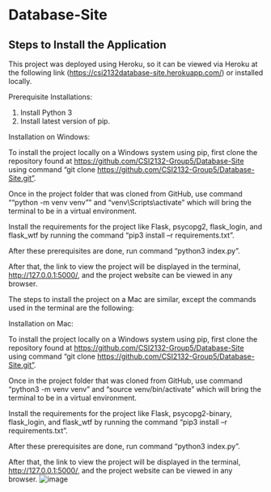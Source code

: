 # Database-Site

## Steps to Install the Application

This project was deployed using Heroku, so it can be viewed via Heroku at the following link (https://csi2132database-site.herokuapp.com/) or installed locally.   
     
Prerequisite Installations:
1.	Install Python 3
2.	Install latest version of pip.


Installation on Windows:  

To install the project locally on a Windows system using pip, first clone the repository found at https://github.com/CSI2132-Group5/Database-Site using command “git clone https://github.com/CSI2132-Group5/Database-Site.git”.   

Once in the project folder that was cloned from GitHub, use command ““python -m venv venv”” and “venv\Scripts\activate” which will bring the terminal to be in a virtual environment.  

Install the requirements for the project like Flask, psycopg2, flask_login, and flask_wtf by running the command “pip3 install –r requirements.txt”. 

After these prerequisites are done, run command “python3 index.py”. 

After that, the link to view the project will be displayed in the terminal, http://127.0.0.1:5000/,  and the project website can be viewed in any browser. 




The steps to install the project on a Mac are similar, except the commands used in the terminal are the following: 

Installation on Mac: 

To install the project locally on a Windows system using pip, first clone the repository found at https://github.com/CSI2132-Group5/Database-Site using command “git clone https://github.com/CSI2132-Group5/Database-Site.git”.   

Once in the project folder that was cloned from GitHub, use command “python3 -m venv venv” and “source venv/bin/activate” which will bring the terminal to be in a virtual environment. 

Install the requirements for the project like Flask, psycopg2-binary, flask_login, and flask_wtf by running the command “pip3 install –r requirements.txt”. 

After these prerequisites are done, run command “python3 index.py”. 

After that, the link to view the project will be displayed in the terminal, http://127.0.0.1:5000/,  and the project website can be viewed in any browser. 
![image](https://user-images.githubusercontent.com/55165117/163591993-a9b8510e-7d9b-452e-9a61-b0e8b4a53e2a.png)
